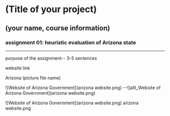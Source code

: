 # (Title of your project)
## (your name, course information)

### assignment 01: heuristic evaluation of Arizona state

---

purpose of the assignment-- 3-5 sentences

website link

Arizona (picture file name)

![Website of Arizona Government](arizona website.png)
--![allt_Website of Arizona Government](arizona website.png)

![Website of Arizona Government](arizona website.png)
arizona website.png
